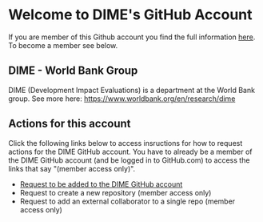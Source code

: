 # Welcome to DIME's GitHub Account

If you are member of this Github account you find the full information [here](https://github.com/dime-worldbank/dime-account-admin-private). To become a member see below.

## DIME - World Bank Group

DIME (Development Impact Evaluations) is a department at the World Bank group. See more here: https://www.worldbank.org/en/research/dime

## Actions for this account 

Click the following links below to access insructions for how to request actions for the DIME GitHub account. You have to already be a member of the DIME GitHub account (and be logged in to GitHub.com) to access the links that say "(member access only)".

* [Request to be added to the DIME GitHub account](https://github.com/dime-worldbank/dime-account-admin/blob/master/instructions/request-access-dime-org.md)
* Request to create a new repository (member access only)
* Request to add an external collaborator to a single repo (member access only)
